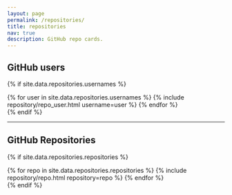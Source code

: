 ```yaml
---
layout: page
permalink: /repositories/
title: repositories
nav: true
description: GitHub repo cards.
---
```


## GitHub users

{% if site.data.repositories.usernames %}
<div class="repositories d-flex flex-wrap flex-md-row flex-column justify-content-between align-items-center">
  {% for user in site.data.repositories.usernames %}
    {% include repository/repo_user.html username=user %}
  {% endfor %}
</div>
{% endif %}

---

## GitHub Repositories

{% if site.data.repositories.repositories %}
<div class="repositories d-flex flex-wrap flex-md-row flex-column justify-content-between align-items-center">
  {% for repo in site.data.repositories.repositories %}
    {% include repository/repo.html repository=repo %}
  {% endfor %}
</div>
{% endif %}
